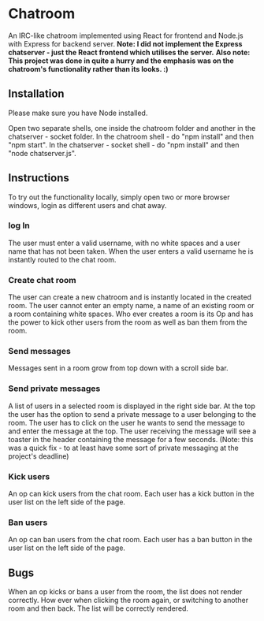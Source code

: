 # Chatroom
An IRC-like chatroom implemented using React for frontend and Node.js with Express for backend server. 
**Note: I did not implement the Express chatserver - just the React frontend which utilises the server.**
**Also note: This project was done in quite a hurry and the emphasis was on the chatroom's functionality rather than its looks. :)**

## Installation
Please make sure you have Node installed.

Open two separate shells, one inside the chatroom folder and another in the chatserver - socket folder.
In the chatroom shell - do "npm install" and then "npm start".
In the chatserver - socket shell - do "npm install" and then "node chatserver.js".

## Instructions
To try out the functionality locally, simply open two or more browser windows, login as different users and chat away. 

### log In
The user must enter a valid username, with no white spaces and a user name that has not been taken. When the user enters a valid username he is instantly routed to the chat room.

### Create chat room
The user can create a new chatroom and is instantly located in the created room. The user cannot enter an empty name, a name of an existing room or a room containing white spaces. Who ever creates a room is its Op and has the power to kick other users from the room as well as ban them from the room.

### Send messages
Messages sent in a room grow from top down with a scroll side bar.

### Send private messages
A list of users in a selected room is displayed in the right side bar. At the top the user has the option to send a private message to a user belonging to the room. The user has to click on the user he wants to send the message to and enter the message at the top. The user receiving the message will see a toaster in the header containing the message for a few seconds. (Note: this was a quick fix - to at least have some sort of private messaging at the project's deadline)

### Kick users
An op can kick users from the chat room. Each user has a kick button in the user list on the left side of the page.

### Ban users
An op can ban users from the chat room. Each user has a ban button in the user list on the left side of the page.

## Bugs
When an op kicks or bans a user from the room, the list does not render correctly. How ever when clicking the room again, or switching to another room and then back. The list will be correctly rendered.
